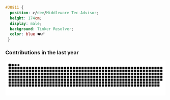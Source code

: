 ```css
#J0811 { 
  position: >/dev/Middleware Tec-Advisor; 
  height: 174cm; 
  display: male; 
  background: Tinker Resolver; 
  color: blue ❤️‍🩹
 }
```
### Contributions in the last year
<picture>
  <source media="(prefers-color-scheme: dark)" srcset="https://raw.githubusercontent.com/J0811/J0811/output/github-contribution-grid-snake-dark.svg">
  <source media="(prefers-color-scheme: light)" srcset="https://raw.githubusercontent.com/J0811/J0811/output/github-contribution-grid-snake.svg">
  <img alt="github contribution grid snake animation" src="https://raw.githubusercontent.com/J0811/J0811/output/github-contribution-grid-snake.svg">
</picture>
